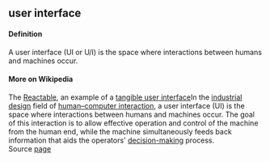 ## user interface

<h4>Definition</h4><p>A user interface (UI or U/I) is the space where interactions between humans and machines occur.</p><h4>More on Wikipedia</h4><p>The <a href="https://en.wikipedia.org/wiki/Reactable">Reactable</a>, an example of a <a href="https://en.wikipedia.org/wiki/Tangible_user_interface">tangible user interface</a>In the <a href="https://en.wikipedia.org/wiki/Industrial_design">industrial design</a> field of <a href="https://en.wikipedia.org/wiki/Human%E2%80%93computer_interaction">human–computer interaction</a>, a user interface (UI) is the space where interactions between humans and machines occur. The goal of this interaction is to allow effective operation and control of the machine from the human end, while the machine simultaneously feeds back information that aids the operators&#39; <a href="https://en.wikipedia.org/wiki/Decision-making">decision-making</a> process.<br>Source <a href="https://en.wikipedia.org/wiki/User_interface">page</a></p>

